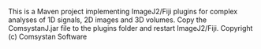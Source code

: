 This is a Maven project implementing ImageJ2/Fiji plugins for complex analyses of 1D signals, 2D images and 3D volumes.
Copy the ComsystanJ.jar file to the plugins folder and restart ImageJ2/Fiji.
Copyright (c) Comsystan Software
